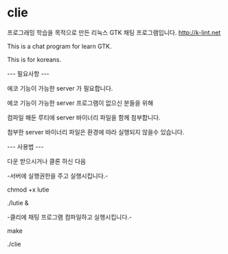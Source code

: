 # clie
프로그래밍 학습을 목적으로 만든 리눅스 GTK 채팅 프로그램입니다.
http://k-lint.net

This is a chat program for learn GTK.

This is for koreans.

--- 필요사항 ---

에코 기능이 가능한 server 가 필요합니다.

에코 기능이 가능한 server 프로그램이 없으신 분들을 위해 

컴파일 해둔 루티에 server 바이너리 파일을 함께 첨부합니다.   

첨부한 server 바이너리 파일은 환경에 따라 실행되지 않을수 있습니다.

--- 사용법 ---

다운 받으시거나 클론 하신 다음

-서버에 실행권한을 주고 실행시킵니다.-

chmod +x lutie

./lutie &

-클리에 채팅 프로그램 컴파일하고 실행시킵니다.-

make

./clie
